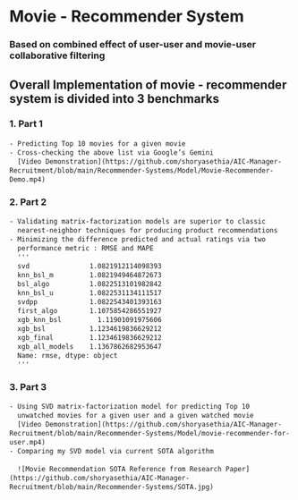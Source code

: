 # Movie - Recommender System
### Based on combined effect of user-user and movie-user collaborative filtering

## Overall Implementation of movie - recommender system is divided into 3 benchmarks
### 1. Part 1 
    - Predicting Top 10 movies for a given movie 
    - Cross-checking the above list via Google’s Gemini 
      [Video Demonstration](https://github.com/shoryasethia/AIC-Manager-Recruitment/blob/main/Recommender-Systems/Model/Movie-Recommender-Demo.mp4)
### 2. Part 2 
    - Validating matrix-factorization models are superior to classic 
      nearest-neighbor techniques for producing product recommendations
    - Minimizing the difference predicted and actual ratings via two 
      performance metric : RMSE and MAPE 
      '''
      svd               1.0821912114098393
      knn_bsl_m         1.0821949464872673
      bsl_algo          1.0822513101982842
      knn_bsl_u         1.0822531134111517
      svdpp             1.0822543401393163
      first_algo        1.1075854286551927
      xgb_knn_bsl         1.11901091975606
      xgb_bsl           1.1234619836629212
      xgb_final         1.1234619836629212
      xgb_all_models    1.1367862682953647
      Name: rmse, dtype: object
      '''
### 3. Part 3
    - Using SVD matrix-factorization model for predicting Top 10 
      unwatched movies for a given user and a given watched movie
      [Video Demonstration](https://github.com/shoryasethia/AIC-Manager-Recruitment/blob/main/Recommender-Systems/Model/movie-recommender-for-user.mp4)
    - Comparing my SVD model via current SOTA algorithm
    
      ![Movie Recommendation SOTA Reference from Research Paper](https://github.com/shoryasethia/AIC-Manager-Recruitment/blob/main/Recommender-Systems/SOTA.jpg)
    
